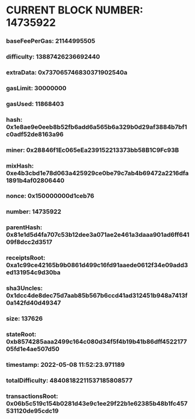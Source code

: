 # CURRENT BLOCK NUMBER: 14735922

### baseFeePerGas: 21144995505
### difficulty: 13887426236692440
### extraData: 0x737065746830371902540a
### gasLimit: 30000000
### gasUsed: 11868403
### hash: 0x1e8ae9e0eeb8b52fb6add6a565b6a329b0d29af3884b7bf1c0adf52de8163a96
### miner: 0x28846f1Ec065eEa239152213373bb58B1C9Fc93B
### mixHash: 0xe4b3cbd1e78d063a425929ce0be79c7ab4b69472a2216dfa1891b4af02806440
### nonce: 0x150000000d1ceb76
### number: 14735922
### parentHash: 0x81e1d5d4fa707c53b12dee3a071ae2e461a3daaa901ad6ff64109f8dcc2d3517
### receiptsRoot: 0xa1c99ce42165b9b0861d499c16fd91aaede0612f34e09add3ed131954c9d30ba
### sha3Uncles: 0x1dcc4de8dec75d7aab85b567b6ccd41ad312451b948a7413f0a142fd40d49347
### size: 137626
### stateRoot: 0xb8574285aaa2499c164c080d34f5f4b19b41b86dff452217705fd1e4ae507d50
### timestamp: 2022-05-08 11:52:23.971189
### totalDifficulty: 48408182211537185808577
### transactionsRoot: 0x06b5c519c154b0281d43e9c1ee29f22b1e62385b48b1fc457531120de95cdc19
